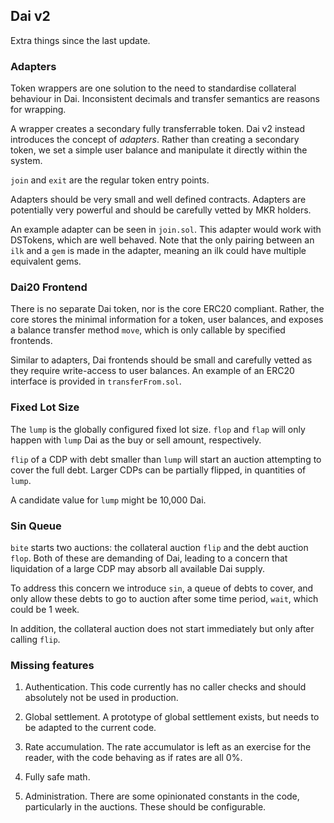 ## Dai v2

Extra things since the last update.

### Adapters

Token wrappers are one solution to the need to standardise collateral
behaviour in Dai. Inconsistent decimals and transfer semantics are
reasons for wrapping.

A wrapper creates a secondary fully transferrable token. Dai v2 instead
introduces the concept of *adapters*. Rather than creating a secondary
token, we set a simple user balance and manipulate it directly within
the system.

`join` and `exit` are the regular token entry points.

Adapters should be very small and well defined contracts. Adapters are
potentially very powerful and should be carefully vetted by MKR holders.

An example adapter can be seen in `join.sol`. This adapter would work
with DSTokens, which are well behaved. Note that the only pairing
between an `ilk` and a `gem` is made in the adapter, meaning an ilk
could have multiple equivalent gems.


### Dai20 Frontend

There is no separate Dai token, nor is the core ERC20 compliant. Rather,
the core stores the minimal information for a token, user balances, and
exposes a balance transfer method `move`, which is only callable by
specified frontends. 

Similar to adapters, Dai frontends should be small and carefully vetted
as they require write-access to user balances.  An example of an ERC20
interface is provided in `transferFrom.sol`.


### Fixed Lot Size

The `lump` is the globally configured fixed lot size. `flop` and `flap`
will only happen with `lump` Dai as the buy or sell amount,
respectively.

`flip` of a CDP with debt smaller than `lump` will start an auction
attempting to cover the full debt. Larger CDPs can be partially flipped,
in quantities of `lump`.

A candidate value for `lump` might be 10,000 Dai.


### Sin Queue

`bite` starts two auctions: the collateral auction `flip` and the debt
auction `flop`. Both of these are demanding of Dai, leading to a concern
that liquidation of a large CDP may absorb all available Dai supply.

To address this concern we introduce `sin`, a queue of debts to cover,
and only allow these debts to go to auction after some time period,
`wait`, which could be 1 week.

In addition, the collateral auction does not start immediately but only
after calling `flip`.


### Missing features

1. Authentication. This code currently has no caller
   checks and should absolutely not be used in production.

2. Global settlement. A prototype of global settlement exists, but needs
   to be adapted to the current code.

3. Rate accumulation. The rate accumulator is left as an exercise for
   the reader, with the code behaving as if rates are all 0%.

4. Fully safe math.

5. Administration. There are some opinionated constants in the code,
   particularly in the auctions. These should be configurable.
